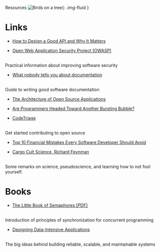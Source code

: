 Resources
![Birds on a tree](https://i.imgur.com/4k9UQqF.png){: .img-fluid }

# Links
* [How to Design a Good API and Why It Matters](https://www.youtube.com/watch?v=aAb7hSCtvGw)

* [Open Web Application Security Project (OWASP)](http://www.owasp.org/)
<br>
Practical information about improving software security

* [What nobody tells you about documentation](https://www.divio.com/blog/documentation/)
<br>
Guide to writing good software documentation

* [The Architecture of Open Source Applications](http://aosabook.org)

* [Are Programmers Headed Toward Another Bursting Bubble?](https://medium.com/predict/are-programmers-headed-toward-another-bursting-bubble-528e30c59a0e)

* [CodeTriage](https://www.codetriage.com)
<br>
Get started contributing to open source

* [Top 10 Financial Mistakes Every Software Developer Should Avoid](https://www.acodersjourney.com/top-10-financial-mistakes-every-software-developer-should-avoid/)

* [Cargo Cult Science, Richard Feynman](http://calteches.library.caltech.edu/51/2/CargoCult.htm)
<br>
Some remarks on science, pseudoscience, and learning how to not fool yourself.

# Books
* [The Little Book of Semaphores \[PDF\]](http://greenteapress.com/semaphores/LittleBookOfSemaphores.pdf)
<br>
Introduction of principles of synchronization for concurrent programming

* [Designing Data-Intensive Applications](https://dataintensive.net/)
<br>
The big ideas behind building reliable, scalable, and maintainable systems
